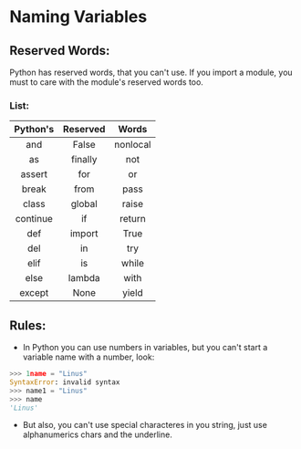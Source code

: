 # Naming Variables

## Reserved Words:

Python has reserved words, that you can't use.
If you import a module, you must to care with the module's reserved words too.

### List:

|Python's |Reserved |Words    |
|:-------:|:-------:|:-------:|
|and      |False    |nonlocal |
|as       |finally  |not      |
|assert   |for      |or       |
|break    |from     |pass     | 
|class    |global   |raise    |
|continue |if       |return   |
|def      |import   |True     |
|del      |in       |try      |
|elif     |is       |while    |
|else     |lambda   |with     |
|except   |None     |yield    |

## Rules:

+ In Python you can use numbers in variables, but you can't start a variable name with a number, look:
```py
>>> 1name = "Linus"
SyntaxError: invalid syntax
>>> name1 = "Linus"
>>> name
'Linus'
``` 
+ But also, you can't use special characteres in you string, just use alphanumerics chars and the underline.
